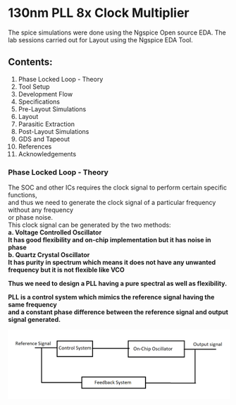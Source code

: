# 130nm PLL 8x Clock Multiplier

The spice simulations were done using the Ngspice Open source EDA.
The lab sessions carried out for Layout using the Ngspice EDA Tool.


<h2> Contents: </h2>

1. Phase Locked Loop - Theory
2. Tool Setup
3. Development Flow
4. Specifications
5. Pre-Layout Simulations
6. Layout
7. Parasitic Extraction
8. Post-Layout Simulations
9. GDS and Tapeout
10. References
11. Acknowledgements

<h3> Phase Locked Loop - Theory </h3>

The SOC and other ICs requires the clock signal to perform certain specific functions,<br>
and thus we need to generate the clock signal of a particular frequency without any frequency <br>
or phase noise.<br>
This clock signal can be generated by the two methods: <br>
<b> a. Voltage Controlled Oscillator <b> <br>
       It has good flexibility and on-chip implementation but it has noise in phase <br>
<b> b. Quartz Crystal Oscillator <b> <br>
       It has purity in spectrum which means it does not have any unwanted frequency but it is not flexible like VCO <br>

Thus we need to design a PLL having a pure spectral as well as flexibility.<br>

PLL is a control system which mimics the reference signal having the same frequency <br>
and a constant phase difference between the reference signal and output signal generated. <br>

![](https://github.com/richaj18/PLL_8x/blob/main/1.png)